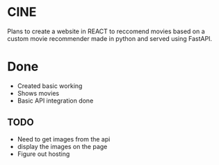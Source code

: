 # CINE
Plans to create a website in REACT to reccomend movies based on a custom movie recommender made in python and served using FastAPI.

# Done
- Created basic working
- Shows movies
- Basic API integration done

## TODO
- Need to get images from the api
- display the images on the page
- Figure out hosting
